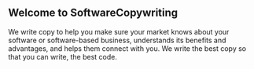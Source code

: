 ## Welcome to SoftwareCopywriting

We write copy to help you make sure your market knows about your software or software-based business, understands its benefits and advantages, and helps them connect with you. We write the best copy so that you can write, the best code.

